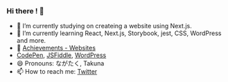 ### Hi there ! 🐸

- 🔭 I’m currently studying on createing a website using Next.js.
- 🌱 I’m currently learning React, Next.js, Storybook, jest, CSS, WordPress and more.
- 📒 [Achievements - Websites](https://nextjs-website-lemon.vercel.app/works)
-  [CodePen](https://codepen.io/oreo3/pens/public), [JSFiddle](https://jsfiddle.net/user/takna/fiddles/), [WordPress](https://profiles.wordpress.org/takna/)
- 😄 Pronouns: ながたく, Takuna
- 📫 How to reach me: [Twitter](https://twitter.com/nagai_shouten)
